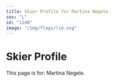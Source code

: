 ```yaml
---
title: Skier Profile for Martina Negele
sex: "L"
id: "1240"
image: "/img/flags/lie.svg" 
---
```


# Skier Profile

This page is for: Martina Negele.
    